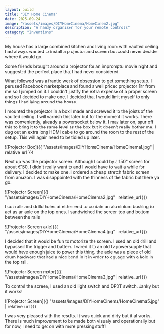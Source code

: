 ```yaml
---
layout: build
title: "DIY Home Cinema"
date: 2025-09-24
image: "/assets/images/DIYHomeCinema/HomeCinem2.jpg"
description: "A handy organiser for your remote controls"
category: "Inventions"
---
```

My house has a large combined kitchen and living room with vaulted ceiling. had always wanted to install a projector and screen but could never decide where it would go. 

Some friends brought around a projector for an impromptu movie night and suggested the perfect place that I had never considered.

What followed was a frantic week of obsession to get something setup. I perused Facebook marketplace and found a well priced projector 1hr from me so I jumped on it. I couldn't justify the extra expense of a proper screen and so I decided to make one. I decided that I would limit myself to only things I had lying around the house.

I mounted the projector in a box I made and screwed it to the joists of the vaulted ceiling. I will varnish this later but for the moment it works. There was conveniently, already a powersocket below it. I may later on, spur off this to bring it to the same level as the box but it doesn't really bother me. I dug out an extra long HDMI cable to go around the room to the rest of the setup. This will again need to be tidied up later.

![Projector Box]({{ "/assets/images/DIYHomeCinema/HomeCinema1.jpg" | relative_url }})

Next up was the projector screen. Although I could by a 150" screen for about €150, I didn't really want to and I would have to wait a while for delivery. I decided to make one. I ordered a cheap stretch fabric screen from amazon. I was disappointed with the thinness of the fabric but there ya go. 

![Projector Screen]({{ "/assets/images/DIYHomeCinema/HomeCinema2.jpg" | relative_url }})

I cut rails and drilld holes at either end to contain an aluminium bushing to act as an axle on the top ones. I sandwiched the screen top and bottom between the rails 

![Projector Screen axle]({{ "/assets/images/DIYHomeCinema/HomeCinema4.jpg" | relative_url }})

I decided that it would be fun to motorize the screen. I used an old drill and bypassed the trigger and battery. I wired it to an old tv powersupply that would have enough juice to power this thing. the axle was a piece of old drum hardware that had a nice bend in it in order to eguage with a hole in the top rail.

![Projector Screen motor]({{ "/assets/images/DIYHomeCinema/HomeCinema3.jpg" | relative_url }})

To control the screen, I used an old light switch and DPDT switch. Janky but it works!

![Projector Screen]({{ "/assets/images/DIYHomeCinema/HomeCinema5.jpg" | relative_url }})

I was very pleased with the results. It was quick and dirty but it al works. There is much improvement to be made both visualy and operationally but for now, I need to get on with more pressing stuff!


